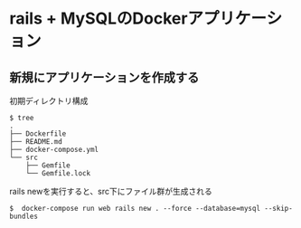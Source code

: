 # rails + MySQLのDockerアプリケーション
## 新規にアプリケーションを作成する
初期ディレクトリ構成
```
$ tree
.
├── Dockerfile
├── README.md
├── docker-compose.yml
└── src
    ├── Gemfile
    └── Gemfile.lock
```
rails newを実行すると、src下にファイル群が生成される
```
$  docker-compose run web rails new . --force --database=mysql --skip-bundles
```